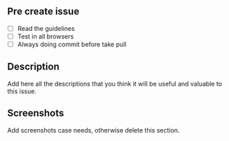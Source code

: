 ## Pre create issue

- [ ] Read the guidelines
- [ ] Test in all browsers
- [ ] Always doing commit before take pull

## Description

Add here all the descriptions that you think it will be useful and valuable to this issue.

## Screenshots

Add screenshots case needs, otherwise delete this section.